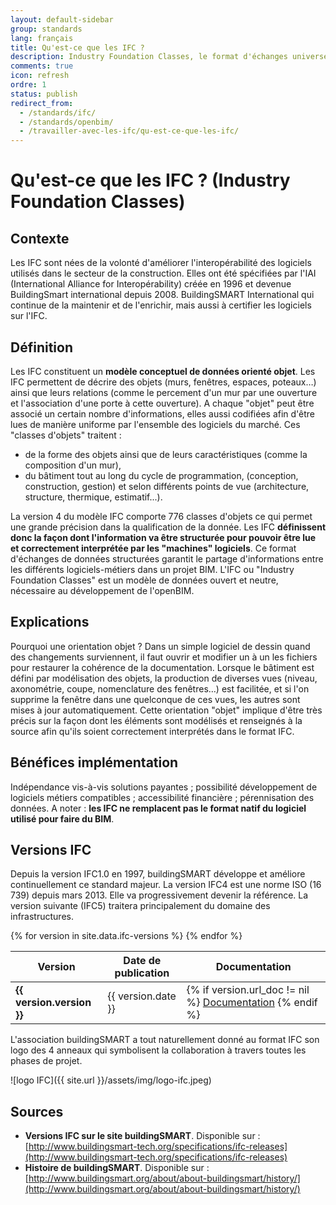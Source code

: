 ```yaml
---
layout: default-sidebar
group: standards
lang: français
title: Qu'est-ce que les IFC ?
description: Industry Foundation Classes, le format d'échanges universel
comments: true
icon: refresh
ordre: 1
status: publish
redirect_from:
  - /standards/ifc/
  - /standards/openbim/
  - /travailler-avec-les-ifc/qu-est-ce-que-les-ifc/
---
```


# Qu'est-ce que les IFC ? (Industry Foundation Classes)

## Contexte

Les IFC sont nées de la volonté d'améliorer l'interopérabilité des logiciels utilisés dans le secteur de la construction. Elles ont été spécifiées par l'IAI (International Alliance for Interopérability) créée en 1996 et devenue BuildingSmart international depuis 2008. BuildingSMART International qui continue de la maintenir et de l'enrichir, mais aussi à certifier les logiciels sur l'IFC.

## Définition

Les IFC constituent un **modèle conceptuel de données orienté objet**. Les IFC permettent de décrire des objets (murs, fenêtres, espaces, poteaux…) ainsi que leurs relations (comme le percement d'un mur par une ouverture et l'association d'une porte à cette ouverture). A chaque "objet" peut être associé un certain nombre d'informations, elles aussi codifiées afin d'être lues de manière uniforme par l'ensemble des logiciels du marché. Ces "classes d'objets" traitent :
- de la forme des objets ainsi que de leurs caractéristiques (comme la composition d'un mur),
- du bâtiment tout au long du cycle de programmation, (conception, construction, gestion) et selon différents points de vue (architecture, structure, thermique, estimatif...).

La version 4 du modèle IFC comporte 776 classes d'objets ce qui permet une grande précision dans la qualification de la donnée. Les IFC **définissent donc la façon dont l'information va être structurée pour pouvoir être lue et correctement interprétée par les "machines" logiciels**. Ce format d'échanges de données structurées garantit le partage d'informations entre les différents logiciels-métiers dans un projet BIM. L'IFC ou "Industry Foundation Classes" est un modèle de données ouvert et neutre, nécessaire au développement de l'openBIM.

## Explications

Pourquoi une orientation objet ? Dans un simple logiciel de dessin quand des changements surviennent, il faut ouvrir et modifier un à un les fichiers pour restaurer la cohérence de la documentation. Lorsque le bâtiment est défini par modélisation des objets, la production de diverses vues (niveau, axonométrie, coupe, nomenclature des fenêtres…) est facilitée, et si l'on supprime la fenêtre dans une quelconque de ces vues, les autres sont mises à jour automatiquement. Cette orientation "objet" implique d'être très précis sur la façon dont les éléments sont modélisés et renseignés à la source afin qu'ils soient correctement interprétés dans le format IFC.

## Bénéfices implémentation

Indépendance vis-à-vis solutions payantes ; possibilité développement de logiciels métiers compatibles ; accessibilité financière ; pérennisation des données.
A noter : **les IFC ne remplacent pas le format natif du logiciel utilisé pour faire du BIM**.

## Versions IFC

Depuis la version IFC1.0 en 1997, buildingSMART développe et améliore continuellement ce standard majeur. La version IFC4 est une norme ISO (16 739) depuis mars 2013. Elle va progressivement devenir la référence. La version suivante (IFC5) traitera principalement du domaine des infrastructures.

<table class="table table-responsive table-sm table-hover">
  <thead>
    <tr>
      <th>Version</th>
      <th>Date de publication</th>
      <th>Documentation</th>
    </tr>
  </thead>
  <tbody>
    {% for version in site.data.ifc-versions %}
    <tr {% if version.actuelle == "oui" %}class="table-success"{% endif %}>
      <td><b>{{ version.version }}</b></td>
      <td>{{ version.date }}</td>
      <td>
        {% if version.url_doc != nil %}
        <a href="{{ version.url_doc }}" target="_blank">Documentation</a>
        {% endif %}
      </td>
    </tr>
    {% endfor %}
  </tbody>
</table>

L'association buildingSMART a tout naturellement donné au format IFC son logo des 4 anneaux qui symbolisent la collaboration à travers toutes les phases de projet.

![logo IFC]({{ site.url }}/assets/img/logo-ifc.jpeg)

## Sources

* **Versions IFC sur le site buildingSMART**. Disponible sur :  [http://www.buildingsmart-tech.org/specifications/ifc-releases](http://www.buildingsmart-tech.org/specifications/ifc-releases)
* **Histoire de buildingSMART**. Disponible sur : [http://www.buildingsmart.org/about/about-buildingsmart/history/](http://www.buildingsmart.org/about/about-buildingsmart/history/)
